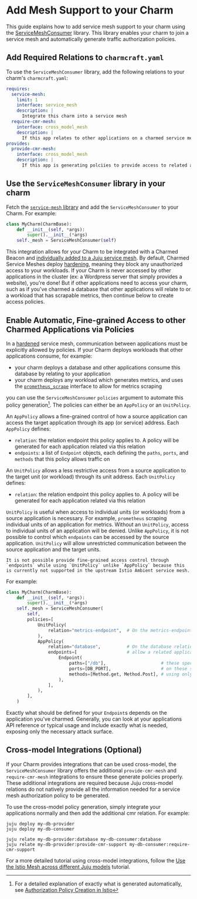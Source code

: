 # Add Mesh Support to your Charm

This guide explains how to add service mesh support to your charm using the [ServiceMeshConsumer](https://charmhub.io/istio-beacon-k8s/libraries/service_mesh) library.  This library enables your charm to join a service mesh and automatically generate traffic authorization policies.

## Add Required Relations to `charmcraft.yaml`

To use the `ServiceMeshConsumer` library, add the following relations to your charm's `charmcraft.yaml`:

```yaml
requires:
  service-mesh:
    limit: 1
    interface: service_mesh
    description: |
      Integrate this charm into a service mesh
  require-cmr-mesh:
    interface: cross_model_mesh
    description: |
      If this app relates to other applications on a charmed service mesh cross-model, use this relation to send that related app additional data needed to automatically generate traffic authorization policies.  This is required because Juju does not natively provide all information required to build these policies when related cross-model.
provides:
  provide-cmr-mesh:
    interface: cross_model_mesh
    description: |
      If this app is generating polciies to provide access to related applications that are cross-model, relate that app to this additional relation to retrieve additional data required for these policies.  This is required because Juju does not natively provide all information required to build these policies when related cross-model.
```

## Use the `ServiceMeshConsumer` library in your charm

Fetch the [`service-mesh` library](https://charmhub.io/istio-beacon-k8s/libraries/service_mesh) and add the `ServiceMeshConsumer` to your Charm.  For example:

```python
class MyCharm(CharmBase):
    def __init__(self, *args):
        super().__init__(*args)
    self._mesh = ServiceMeshConsumer(self)
```

This integration allows for your Charm to be integrated with a Charmed Beacon and [individually added to a Juju service mesh](./add-juju-applications-and-models-to-the-service-mesh.md).  By default, Charmed Service Meshes deploy [hardening](../explanation/hardened-mode.md), meaning they block any unauthorized access to your workloads.  If your Charm is never accessed by other applications in the cluster (ex: a Wordpress server that simply provides a website), you're done!  But if other applications need to access your charm, such as if you've charmed a database that other applications will relate to or a workload that has scrapable metrics, then continue below to create access policies.  

## Enable Automatic, Fine-grained Access to other Charmed Applications via Policies

In a [hardened](../explanation/hardened-mode.md) service mesh, communication between applications must be explicitly allowed by policies.  If your Charm deploys workloads that other applications consume, for example:

* your charm deploys a database and other applications consume this database by relating to your application
* your charm deploys any workload which generates metrics, and uses the [`prometheus_scrape`](https://charmhub.io/integrations/prometheus_scrape) interface to allow for metrics scraping

you can use the `ServiceMeshConsumer` `policies` argument to automate this policy generation[^1]. The policies can either be an `AppPolicy` or an `UnitPolicy`.

An `AppPolicy` allows a fine-grained control of how a source application can access the target application through its app (or service) address. Each `AppPolicy` defines:

* `relation`: the relation endpoint this policy applies to.  A policy will be generated for each application related via this relation
* `endpoints`: a list of `Endpoint` objects, each defining the `paths`, `ports`, and `methods` that this policy allows traffic on

An `UnitPolicy` allows a less restrictive access from a source application to the target unit (or workload) through its unit address. Each `UnitPolicy` defines:

* `relation`: the relation endpoint this policy applies to.  A policy will be generated for each application related via this relation

`UnitPolicy` is useful when access to individual units (or workloads) from a source application is necessary. For example, `prometheus` scraping individual units of an application for metrics. Without an `UnitPolicy`, access to individual units of an application will be denied. Unlike `AppPolicy`, it is not possible to control which `endpoints` can be accessed by the source application. `UnitPolicy` will allow unrestricted communication between the source application and the target units. 

```{note}
It is not possible provide fine-grained access control through `endpoints` while using `UnitPolicy` unlike `AppPolicy` because this is currently not supported in the upstream Istio Ambient service mesh.
```

For example:

```python
class MyCharm(CharmBase):
    def __init__(self, *args):
        super().__init__(*args)
    self._mesh = ServiceMeshConsumer(
        self,
        policies=[
            UnitPolicy(
                relation="metrics-endpoint",  # On the metrics-endpoint relation, allow complete access to all the units of this charm
            ),
            AppPolicy(
                relation="database",          # On the database relation
                endpoints=[                   # allow a related application to access...
                    Endpoint(
                        paths=["/db"],                     # these specific paths
                        ports=[DB_PORT],                   # on these specific ports
                        methods=[Method.get, Method.Post], # using only these methods
                    ),
                ],
            ),
        ],
    )
```

Exactly what should be defined for your `Endpoint`s depends on the application you've charmed.  Generally, you can look at your applications API reference or typical usage and include exactly what is needed, exposing only the necessary attack surface.  

## Cross-model Integrations (Optional)

If your Charm provides integrations that can be used cross-model, the `ServiceMeshConsumer` library offers the additional `provide-cmr-mesh` and `require-cmr-mesh` integrations to ensure these generate policies properly.  These additional integrations are required because Juju cross-model relations do not natively provide all the information needed for a service mesh authorization policy to be generated.  

To use the cross-model policy generation, simply integrate your applications normally and then add the additional cmr relation.  For example:

```
juju deploy my-db-provider
juju deploy my-db-consumer

juju relate my-db-provider:database my-db-consumer:database
juju relate my-db-provider:provide-cmr-support my-db-consumer:require-cmr-support
```

For a more detailed tutorial using cross-model integrations, follow the [Use the Istio Mesh across different Juju models](../tutorial/use-the-istio-mesh-across-different-juju-models.md) tutorial.

[^1]: For a detailed explanation of exactly what is generated automatically, see [Authorization Policy Creation in Istio](../explanation/traffic-authorization.md)
